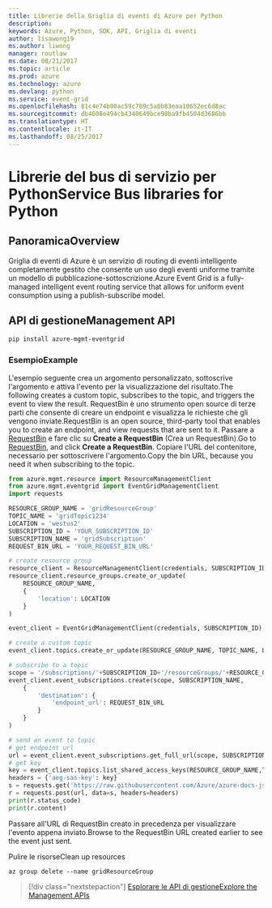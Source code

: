 ```yaml
---
title: Librerie della Griglia di eventi di Azure per Python
description: 
keywords: Azure, Python, SDK, API, Griglia di eventi
author: lisawong19
ms.author: liwong
manager: routlaw
ms.date: 08/21/2017
ms.topic: article
ms.prod: azure
ms.technology: azure
ms.devlang: python
ms.service: event-grid
ms.openlocfilehash: 81c4e74b00ac59c789c5a0b83eaa10652ec6d8ac
ms.sourcegitcommit: db4608e494cb4340649bce98ba9fb4504d3686bb
ms.translationtype: HT
ms.contentlocale: it-IT
ms.lasthandoff: 08/25/2017
---
```

# <a name="service-bus-libraries-for-python"></a><span data-ttu-id="ba624-103">Librerie del bus di servizio per Python</span><span class="sxs-lookup"><span data-stu-id="ba624-103">Service Bus libraries for Python</span></span>

## <a name="overview"></a><span data-ttu-id="ba624-104">Panoramica</span><span class="sxs-lookup"><span data-stu-id="ba624-104">Overview</span></span>
<span data-ttu-id="ba624-105">Griglia di eventi di Azure è un servizio di routing di eventi intelligente completamente gestito che consente un uso degli eventi uniforme tramite un modello di pubblicazione-sottoscrizione.</span><span class="sxs-lookup"><span data-stu-id="ba624-105">Azure Event Grid is a fully-managed intelligent event routing service that allows for uniform event consumption using a publish-subscribe model.</span></span>

## <a name="management-api"></a><span data-ttu-id="ba624-106">API di gestione</span><span class="sxs-lookup"><span data-stu-id="ba624-106">Management API</span></span>
```bash
pip install azure-mgmt-eventgrid
```

### <a name="example"></a><span data-ttu-id="ba624-107">Esempio</span><span class="sxs-lookup"><span data-stu-id="ba624-107">Example</span></span>
<span data-ttu-id="ba624-108">L'esempio seguente crea un argomento personalizzato, sottoscrive l'argomento e attiva l'evento per la visualizzazione del risultato.</span><span class="sxs-lookup"><span data-stu-id="ba624-108">The following creates a custom topic, subscribes to the topic, and triggers the event to view the result.</span></span> <span data-ttu-id="ba624-109">RequestBin è uno strumento open source di terze parti che consente di creare un endpoint e visualizza le richieste che gli vengono inviate.</span><span class="sxs-lookup"><span data-stu-id="ba624-109">RequestBin is an open source, third-party tool that enables you to create an endpoint, and view requests that are sent to it.</span></span> <span data-ttu-id="ba624-110">Passare a [RequestBin](https://requestb.in/) e fare clic su **Create a RequestBin** (Crea un RequestBin).</span><span class="sxs-lookup"><span data-stu-id="ba624-110">Go to [RequestBin](https://requestb.in/), and click **Create a RequestBin**.</span></span> <span data-ttu-id="ba624-111">Copiare l'URL del contenitore, necessario per sottoscrivere l'argomento.</span><span class="sxs-lookup"><span data-stu-id="ba624-111">Copy the bin URL, because you need it when subscribing to the topic.</span></span>

```python
from azure.mgmt.resource import ResourceManagementClient
from azure.mgmt.eventgrid import EventGridManagementClient
import requests

RESOURCE_GROUP_NAME = 'gridResourceGroup'
TOPIC_NAME = 'gridTopic1234'
LOCATION = 'westus2'
SUBSCRIPTION_ID = 'YOUR_SUBSCRIPTION_ID'
SUBSCRIPTION_NAME = 'gridSubscription'
REQUEST_BIN_URL = 'YOUR_REQUEST_BIN_URL'

# create resource group
resource_client = ResourceManagementClient(credentials, SUBSCRIPTION_ID)
resource_client.resource_groups.create_or_update(
    RESOURCE_GROUP_NAME,
    {
        'location': LOCATION
    }
)

event_client = EventGridManagementClient(credentials, SUBSCRIPTION_ID)

# create a custom topic
event_client.topics.create_or_update(RESOURCE_GROUP_NAME, TOPIC_NAME, LOCATION)

# subscribe to a topic
scope = '/subscriptions/'+SUBSCRIPTION_ID+'/resourceGroups/'+RESOURCE_GROUP_NAME+'/providers/Microsoft.EventGrid/topics/'+TOPIC_NAME
event_client.event_subscriptions.create(scope, SUBSCRIPTION_NAME,
    {
        'destination': {
            'endpoint_url': REQUEST_BIN_URL
        }
    }
)

# send an event to topic
# get endpoint url
url = event_client.event_subscriptions.get_full_url(scope, SUBSCRIPTION_NAME).endpoint_url
# get key
key = event_client.topics.list_shared_access_keys(RESOURCE_GROUP_NAME,TOPIC_NAME).key1
headers = {'aeg-sas-key': key}
s = requests.get('https://raw.githubusercontent.com/Azure/azure-docs-json-samples/master/event-grid/customevent.json')
r = requests.post(url, data=s, headers=headers)
print(r.status_code)
print(r.content)
```
<span data-ttu-id="ba624-112">Passare all'URL di RequestBin creato in precedenza per visualizzare l'evento appena inviato.</span><span class="sxs-lookup"><span data-stu-id="ba624-112">Browse to the RequestBin URL created earlier to see the event just sent.</span></span>

<span data-ttu-id="ba624-113">Pulire le risorse</span><span class="sxs-lookup"><span data-stu-id="ba624-113">Clean up resources</span></span>
```azurecli-interactive
az group delete --name gridResourceGroup
```

> [!div class="nextstepaction"]
> [<span data-ttu-id="ba624-114">Esplorare le API di gestione</span><span class="sxs-lookup"><span data-stu-id="ba624-114">Explore the Management APIs</span></span>](/python/api/overview/azure/eventgrid/managementlibrary)

